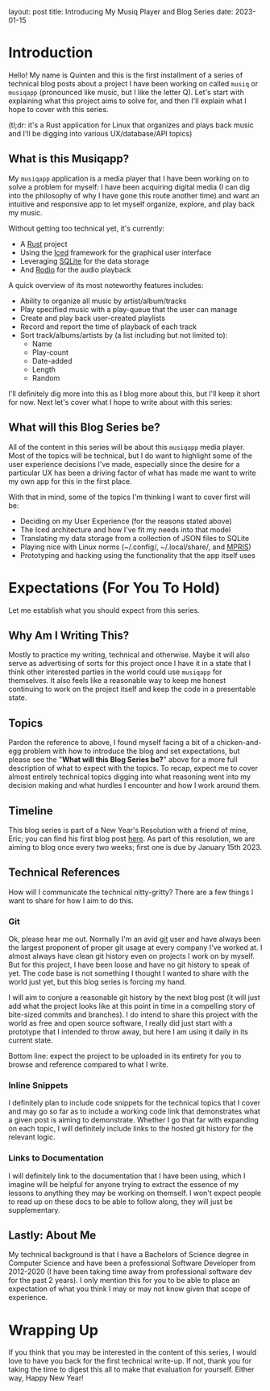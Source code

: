 layout: post
title: Introducing My Musiq Player and Blog Series
date: 2023-01-15

# Introduction

Hello! My name is Quinten and this is the first installment of a series of technical blog posts about a project I have been working on called `musiq` or `musiqapp` (pronounced like music, but I like the letter Q). Let's start with explaining what this project aims to solve for, and then I'll explain what I hope to cover with this series.

(tl;dr: it's a Rust application for Linux that organizes and plays back music and I'll be digging into various UX/database/API topics)

## What is this Musiqapp?

My `musiqapp` application is a media player that I have been working on to solve a problem for myself: I have been acquiring digital media (I can dig into the philosophy of why I have gone this route another time) and want an intuitive and responsive app to let myself organize, explore, and play back my music.

Without getting too technical yet, it's currently:
* A [Rust](https://www.rust-lang.org/) project
* Using the [Iced](https://docs.rs/iced/latest/iced/) framework for the graphical user interface
* Leveraging [SQLite](https://www.sqlite.org/index.html) for the data storage
* And [Rodio](https://docs.rs/rodio/latest/rodio/) for the audio playback

A quick overview of its most noteworthy features includes:
* Ability to organize all music by artist/album/tracks
* Play specified music with a play-queue that the user can manage
* Create and play back user-created playlists
* Record and report the time of playback of each track
* Sort track/albums/artists by (a list including but not limited to):
	* Name
	* Play-count
	* Date-added
	* Length
	* Random

I'll definitely dig more into this as I blog more about this, but I'll keep it short for now. Next let's cover what I hope to write about with this series:

## What will this Blog Series be?

All of the content in this series will be about this `musiqapp` media player. Most of the topics will be technical, but I do want to highlight some of the user experience decisions I've made, especially since the desire for a particular UX has been a driving factor of what has made me want to write my own app for this in the first place.

With that in mind, some of the topics I'm thinking I want to cover first will be:
* Deciding on my User Experience (for the reasons stated above)
* The Iced architecture and how I've fit my needs into that model
* Translating my data storage from a collection of JSON files to SQLite
* Playing nice with Linux norms (~/.config/, ~/.local/share/, and [MPRIS](https://specifications.freedesktop.org/mpris-spec/latest/))
* Prototyping and hacking using the functionality that the app itself uses

# Expectations (For You To Hold)

Let me establish what you should expect from this series.

## Why Am I Writing This?

Mostly to practice my writing, technical and otherwise. Maybe it will also serve as advertising of sorts for this project once I have it in a state that I think other interested parties in the world could use `musiqapp` for themselves. It also feels like a reasonable way to keep me honest continuing to work on the project itself and keep the code in a presentable state.

## Topics

Pardon the reference to above, I found myself facing a bit of a chicken-and-egg problem with how to introduce the blog and set expectations, but please see the "**What will this Blog Series be?**" above for a more full description of what to expect with the topics. To recap, expect me to cover almost entirely technical topics digging into what reasoning went into my decision making and what hurdles I encounter and how I work around them.

## Timeline

This blog series is part of a New Year's Resolution with a friend of mine, Eric; you can find his first blog post [here](https://edbrown23.github.io/blog/2023/01/15/welcome-to-the-blog). As part of this resolution, we are aiming to blog once every two weeks; first one is due by January 15th 2023.

## Technical References

How will I communicate the technical nitty-gritty? There are a few things I want to share for how I aim to do this.

### Git

Ok, please hear me out. Normally I'm an avid [git](https://git-scm.com/) user and have always been the largest proponent of proper git usage at every company I've worked at. I almost always have clean git history even on projects I work on by myself. But for this project, I have been loose and have no git history to speak of yet. The code base is not something I thought I wanted to share with the world just yet, but this blog series is forcing my hand.

I will aim to conjure a reasonable git history by the next blog post (it will just add what the project looks like at this point in time in a compelling story of bite-sized commits and branches). I do intend to share this project with the world as free and open source software, I really did just start with a prototype that I intended to throw away, but here I am using it daily in its current state.

Bottom line: expect the project to be uploaded in its entirety for you to browse and reference compared to what I write.

### Inline Snippets

I definitely plan to include code snippets for the technical topics that I cover and may go so far as to include a working code link that demonstrates what a given post is aiming to demonstrate. Whether I go that far with expanding on each topic, I will definitely include links to the hosted git history for the relevant logic.

### Links to Documentation

I will definitely link to the documentation that I have been using, which I imagine will be helpful for anyone trying to extract the essence of my lessons to anything they may be working on themself. I won't expect people to read up on these docs to be able to follow along, they will just be supplementary.

## Lastly: About Me

My technical background is that I have a Bachelors of Science degree in Computer Science and have been a professional Software Developer from 2012-2020 (I have been taking time away from professional software dev for the past 2 years). I only mention this for you to be able to place an expectation of what you think I may or may not know given that scope of experience.

# Wrapping Up

If you think that you may be interested in the content of this series, I would love to have you back for the first technical write-up. If not, thank you for taking the time to digest this all to make that evaluation for yourself. Either way, Happy New Year!
